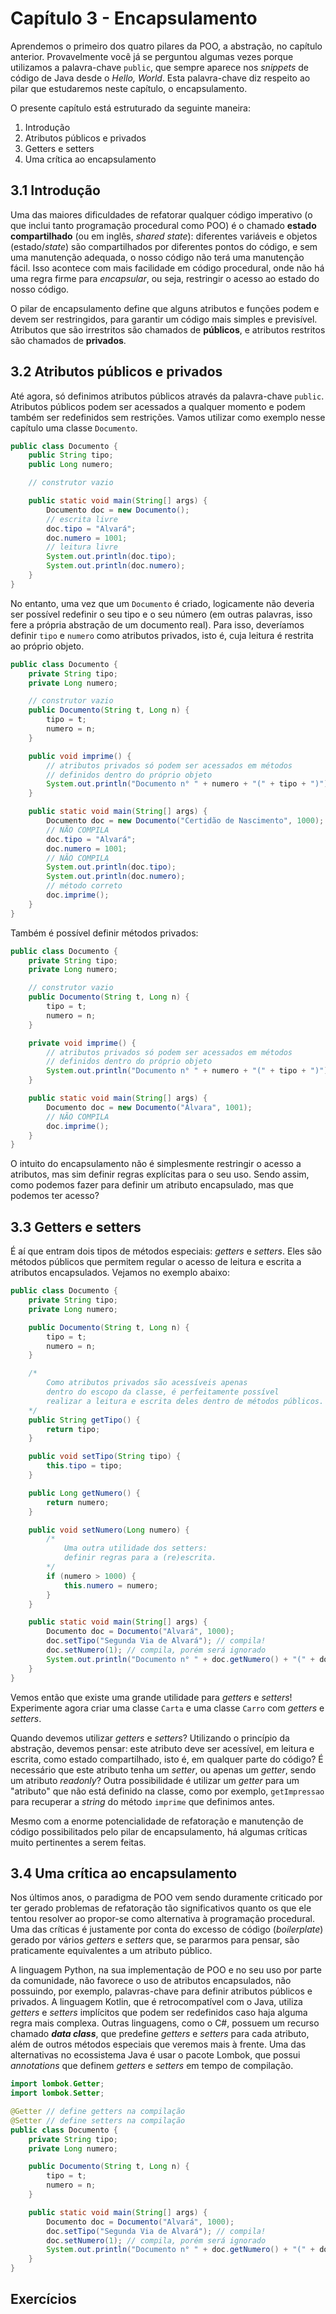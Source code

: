 # Capítulo 3 - Encapsulamento

Aprendemos o primeiro dos quatro pilares da POO, a abstração, no capítulo anterior. Provavelmente você já se perguntou algumas vezes porque utilizamos a palavra-chave `public`, que sempre aparece nos *snippets* de código de Java desde o *Hello, World*. Esta palavra-chave diz respeito ao pilar que estudaremos neste capítulo, o encapsulamento.

O presente capítulo está estruturado da seguinte maneira:

1. Introdução
2. Atributos públicos e privados
3. Getters e setters
4. Uma crítica ao encapsulamento

## 3.1 Introdução

Uma das maiores dificuldades de refatorar qualquer código imperativo (o que inclui tanto programação procedural como POO) é o chamado **estado compartilhado** (ou em inglês, *shared state*): diferentes variáveis e objetos (estado/*state*) são compartilhados por diferentes pontos do código, e sem uma manutenção adequada, o nosso código não terá uma manutenção fácil. Isso acontece com mais facilidade em código procedural, onde não há uma regra firme para *encapsular*, ou seja, restringir o acesso ao estado do nosso código.

O pilar de encapsulamento define que alguns atributos e funções podem e devem ser restringidos, para garantir um código mais simples e previsível. Atributos que são irrestritos são chamados de **públicos**, e atributos restritos são chamados de **privados**.

## 3.2 Atributos públicos e privados

Até agora, só definimos atributos públicos através da palavra-chave `public`. Atributos públicos podem ser acessados a qualquer momento e podem também ser redefinidos sem restrições. Vamos utilizar como exemplo nesse capítulo uma classe `Documento`.

```java
public class Documento {
    public String tipo;
    public Long numero;

    // construtor vazio

    public static void main(String[] args) {
        Documento doc = new Documento();
        // escrita livre
        doc.tipo = "Alvará";
        doc.numero = 1001;
        // leitura livre
        System.out.println(doc.tipo);
        System.out.println(doc.numero);
    }
}
```

No entanto, uma vez que um `Documento` é criado, logicamente não deveria ser possível redefinir o seu tipo e o seu número (em outras palavras, isso fere a própria abstração de um documento real). Para isso, deveríamos definir `tipo` e `numero` como atributos privados, isto é, cuja leitura é restrita ao próprio objeto.

```java
public class Documento {
    private String tipo;
    private Long numero;

    // construtor vazio
    public Documento(String t, Long n) {
        tipo = t;
        numero = n;
    }

    public void imprime() {
        // atributos privados só podem ser acessados em métodos
        // definidos dentro do próprio objeto
        System.out.println("Documento n° " + numero + "(" + tipo + ")");
    }

    public static void main(String[] args) {
        Documento doc = new Documento("Certidão de Nascimento", 1000);
        // NÃO COMPILA
        doc.tipo = "Alvará";
        doc.numero = 1001;
        // NÃO COMPILA
        System.out.println(doc.tipo);
        System.out.println(doc.numero);
        // método correto
        doc.imprime();
    }
}
```

Também é possível definir métodos privados:

```java
public class Documento {
    private String tipo;
    private Long numero;

    // construtor vazio
    public Documento(String t, Long n) {
        tipo = t;
        numero = n;
    }

    private void imprime() {
        // atributos privados só podem ser acessados em métodos
        // definidos dentro do próprio objeto
        System.out.println("Documento n° " + numero + "(" + tipo + ")");
    }

    public static void main(String[] args) {
        Documento doc = new Documento("Álvara", 1001);
        // NÃO COMPILA
        doc.imprime();
    }
}
```

O intuito do encapsulamento não é simplesmente restringir o acesso a atributos, mas sim definir regras explícitas para o seu uso. Sendo assim, como podemos fazer para definir um atributo encapsulado, mas que podemos ter acesso?

## 3.3 Getters e setters

É aí que entram dois tipos de métodos especiais: *getters* e *setters*. Eles são métodos públicos que permitem regular o acesso de leitura e escrita a atributos encapsulados. Vejamos no exemplo abaixo:

```java
public class Documento {
    private String tipo;
    private Long numero;

    public Documento(String t, Long n) {
        tipo = t;
        numero = n;
    }

    /* 
        Como atributos privados são acessíveis apenas 
        dentro do escopo da classe, é perfeitamente possível
        realizar a leitura e escrita deles dentro de métodos públicos.
    */
    public String getTipo() {
        return tipo;
    }

    public void setTipo(String tipo) {
        this.tipo = tipo;
    }

    public Long getNumero() {
        return numero;
    }

    public void setNumero(Long numero) {
        /*
            Uma outra utilidade dos setters:
            definir regras para a (re)escrita.
        */
        if (numero > 1000) {
            this.numero = numero;
        }
    }

    public static void main(String[] args) {
        Documento doc = Documento("Alvará", 1000);
        doc.setTipo("Segunda Via de Alvará"); // compila!
        doc.setNumero(1); // compila, porém será ignorado
        System.out.println("Documento n° " + doc.getNumero() + "(" + doc.getTipo() + ")"); // compila!
    }
}
```

Vemos então que existe uma grande utilidade para *getters* e *setters*! Experimente agora criar uma classe `Carta` e uma classe `Carro` com *getters* e *setters*.

Quando devemos utilizar *getters* e *setters*? Utilizando o princípio da abstração, devemos pensar: este atributo deve ser acessível, em leitura e escrita, como estado compartilhado, isto é, em qualquer parte do código? É necessário que este atributo tenha um *setter*, ou apenas um *getter*, sendo um atributo *readonly*? Outra possibilidade é utilizar um *getter* para um "atributo" que não está definido na classe, como por exemplo, `getImpressao` para recuperar a *string* do método `imprime` que definimos antes.

Mesmo com a enorme potencialidade de refatoração e manutenção de código possibilitados pelo pilar de encapsulamento, há algumas críticas muito pertinentes a serem feitas.

## 3.4 Uma crítica ao encapsulamento

Nos últimos anos, o paradigma de POO vem sendo duramente criticado por ter gerado problemas de refatoração tão significativos quanto os que ele tentou resolver ao propor-se como alternativa à programação procedural. Uma das críticas é justamente por conta do excesso de código (*boilerplate*) gerado por vários *getters* e *setters* que, se pararmos para pensar, são praticamente equivalentes a um atributo público.

A linguagem Python, na sua implementação de POO e no seu uso por parte da comunidade, não favorece o uso de atributos encapsulados, não possuindo, por exemplo, palavras-chave para definir atributos públicos e privados. A linguagem Kotlin, que é retrocompatível com o Java, utiliza *getters* e *setters* implícitos que podem ser redefinidos caso haja alguma regra mais complexa. Outras linguagens, como o C#, possuem um recurso chamado ***data class***, que predefine *getters* e *setters* para cada atributo, além de outros métodos especiais que veremos mais à frente. Uma das alternativas no ecossistema Java é usar o pacote Lombok, que possui *annotations* que definem *getters* e *setters* em tempo de compilação.

```java
import lombok.Getter;
import lombok.Setter;

@Getter // define getters na compilação
@Setter // define setters na compilação
public class Documento {
    private String tipo;
    private Long numero;

    public Documento(String t, Long n) {
        tipo = t;
        numero = n;
    }

    public static void main(String[] args) {
        Documento doc = Documento("Alvará", 1000);
        doc.setTipo("Segunda Via de Alvará"); // compila!
        doc.setNumero(1); // compila, porém será ignorado
        System.out.println("Documento n° " + doc.getNumero() + "(" + doc.getTipo() + ")"); // compila!
    }
}
```

## Exercícios